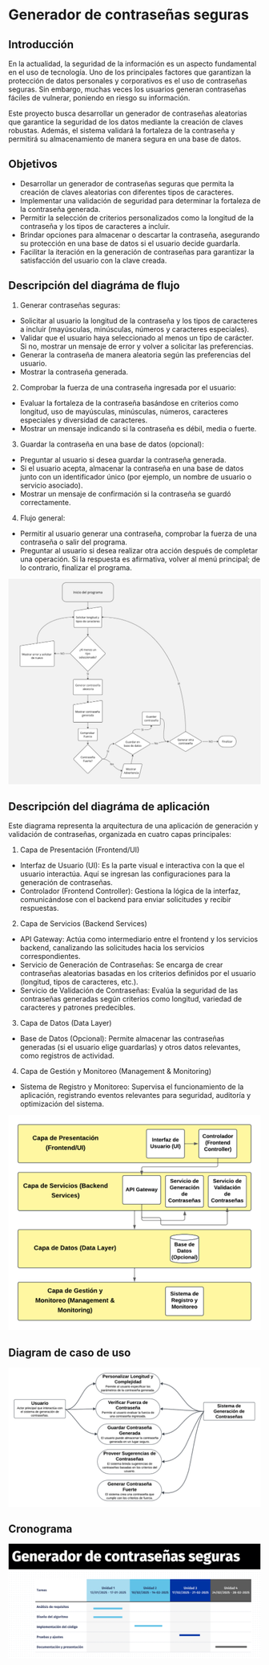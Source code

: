 #  Generador de contraseñas seguras
## Introducción

En la actualidad, la seguridad de la información es un aspecto fundamental en el uso de tecnología. Uno de los principales factores que garantizan la protección de datos personales y corporativos es el uso de contraseñas seguras. Sin embargo, muchas veces los usuarios generan contraseñas fáciles de vulnerar, poniendo en riesgo su información.

Este proyecto busca desarrollar un generador de contraseñas aleatorias que garantice la seguridad de los datos mediante la creación de claves robustas. Además, el sistema validará la fortaleza de la contraseña y permitirá su almacenamiento de manera segura en una base de datos.

## Objetivos

- Desarrollar un generador de contraseñas seguras que permita la creación de claves aleatorias con diferentes tipos de caracteres.
- Implementar una validación de seguridad para determinar la fortaleza de la contraseña generada.
- Permitir la selección de criterios personalizados como la longitud de la contraseña y los tipos de caracteres a incluir.
- Brindar opciones para almacenar o descartar la contraseña, asegurando su protección en una base de datos si el usuario decide guardarla.
- Facilitar la iteración en la generación de contraseñas para garantizar la satisfacción del usuario con la clave creada.

## Descripción del diagráma de flujo

1. Generar contraseñas seguras:
- Solicitar al usuario la longitud de la contraseña y los tipos de caracteres a incluir (mayúsculas, minúsculas, números y caracteres especiales).
- Validar que el usuario haya seleccionado al menos un tipo de carácter. Si no, mostrar un mensaje de error y volver a solicitar las preferencias.
- Generar la contraseña de manera aleatoria según las preferencias del usuario.
- Mostrar la contraseña generada.
  
2. Comprobar la fuerza de una contraseña ingresada por el usuario:
- Evaluar la fortaleza de la contraseña basándose en criterios como longitud, uso de mayúsculas, minúsculas, números, caracteres especiales y diversidad de caracteres.
- Mostrar un mensaje indicando si la contraseña es débil, media o fuerte.
  
3. Guardar la contraseña en una base de datos (opcional):
- Preguntar al usuario si desea guardar la contraseña generada.
- Si el usuario acepta, almacenar la contraseña en una base de datos junto con un identificador único (por ejemplo, un nombre de usuario o servicio asociado).
- Mostrar un mensaje de confirmación si la contraseña se guardó correctamente.

4. Flujo general:
- Permitir al usuario generar una contraseña, comprobar la fuerza de una contraseña o salir del programa.
- Preguntar al usuario si desea realizar otra acción después de completar una operación. Si la respuesta es afirmativa, volver al menú principal; de lo contrario, finalizar el programa.

<img src="https://github.com/easalazarp/secure-password-generator/blob/main/assets/Diagrama%20de%20flujo.jpg" />

## Descripción del diagráma de aplicación

Este diagrama representa la arquitectura de una aplicación de generación y validación de contraseñas, organizada en cuatro capas principales:

1. Capa de Presentación (Frontend/UI)
- Interfaz de Usuario (UI): Es la parte visual e interactiva con la que el usuario interactúa. Aquí se ingresan las configuraciones para la generación de contraseñas.
- Controlador (Frontend Controller): Gestiona la lógica de la interfaz, comunicándose con el backend para enviar solicitudes y recibir respuestas.
2. Capa de Servicios (Backend Services)
- API Gateway: Actúa como intermediario entre el frontend y los servicios backend, canalizando las solicitudes hacia los servicios correspondientes.
- Servicio de Generación de Contraseñas: Se encarga de crear contraseñas aleatorias basadas en los criterios definidos por el usuario (longitud, tipos de caracteres, etc.).
- Servicio de Validación de Contraseñas: Evalúa la seguridad de las contraseñas generadas según criterios como longitud, variedad de caracteres y patrones predecibles.
3. Capa de Datos (Data Layer)
- Base de Datos (Opcional): Permite almacenar las contraseñas generadas (si el usuario elige guardarlas) y otros datos relevantes, como registros de actividad.
4. Capa de Gestión y Monitoreo (Management & Monitoring)
- Sistema de Registro y Monitoreo: Supervisa el funcionamiento de la aplicación, registrando eventos relevantes para seguridad, auditoría y optimización del sistema.
<img src="https://github.com/easalazarp/secure-password-generator/blob/main/assets/Diagrama%20de%20arquitectura%20de%20aplicacio%CC%81n.png" />

## Diagram de caso de uso
<img src="https://github.com/easalazarp/secure-password-generator/blob/main/assets/Diagrama%20de%20uso.png" />

## Cronograma

<img src="https://github.com/easalazarp/secure-password-generator/blob/main/assets/cronograma.png" />
